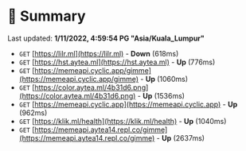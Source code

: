 # 📖 Summary
Last updated: **1/11/2022, 4:59:54 PG "Asia/Kuala_Lumpur"**

- `GET` [https://lilr.ml](https://lilr.ml) - **Down** (618ms)
- `GET` [https://hst.aytea.ml](https://hst.aytea.ml) - **Up** (776ms)
- `GET` [https://memeapi.cyclic.app/gimme](https://memeapi.cyclic.app/gimme) - **Up** (1060ms)
- `GET` [https://color.aytea.ml/4b31d6.png](https://color.aytea.ml/4b31d6.png) - **Up** (1536ms)
- `GET` [https://memeapi.cyclic.app](https://memeapi.cyclic.app) - **Up** (962ms)
- `GET` [https://klik.ml/health](https://klik.ml/health) - **Up** (1040ms)
- `GET` [https://memeapi.aytea14.repl.co/gimme](https://memeapi.aytea14.repl.co/gimme) - **Up** (2637ms)
